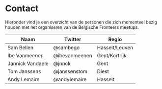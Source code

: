 
# Contact

Hieronder vind je een overzicht van de personen die zich momenteel bezig houden met het organiseren van de Belgische Fronteers meetups.

| Naam | Twitter | Regio |
| ---- | ------- | ----- |
| Sam Bellen | @sambego | Hasselt/Leuven |
| Ibe Vanmeenen | @ibevanmeenen | Gent/Kortrijk |
| Jannick Vandaele | @jnnck | Gent |
| Tom Janssens | @janssenstom  | Diest |
| Andy Lemaire | @andylemaire  | Hasselt |
